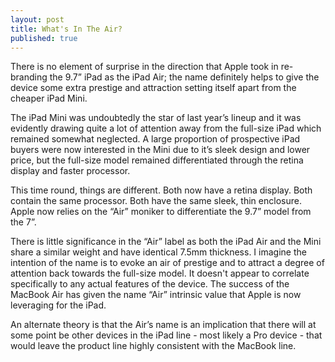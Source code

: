 ```yaml
---
layout: post
title: What's In The Air?
published: true
---
```

There is no element of surprise in the direction that Apple took in re-branding the 9.7” iPad as the iPad Air; the name definitely helps to give the device some extra prestige and attraction setting itself apart from the cheaper iPad Mini.

The iPad Mini was undoubtedly the star of last year’s lineup and it was evidently drawing quite a lot of attention away from the full-size iPad which remained somewhat neglected. A large proportion of prospective iPad buyers were now interested in the Mini due to it’s sleek design and lower price, but the full-size model remained differentiated through the retina display and faster processor.

This time round, things are different. Both now have a retina display. Both contain the same processor. Both have the same sleek, thin enclosure. Apple now relies on the “Air” moniker to differentiate the 9.7” model from the 7”.

There is little significance in the “Air” label as both the iPad Air and the Mini share a similar weight and have identical 7.5mm thickness. I imagine the intention of the name is to evoke an air of prestige and to attract a degree of attention back towards the full-size model. It doesn't appear to correlate specifically to any actual features of the device. 
The success of the MacBook Air has given the name “Air” intrinsic value that Apple is now leveraging for the iPad.

An alternate theory is that the Air’s name is an implication that there will at some point be other devices in the iPad line - most likely a Pro device - that would leave the product line highly consistent with the MacBook line.